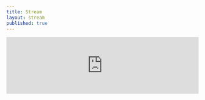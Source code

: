 ```yaml
---
title: Stream
layout: stream
published: true
---
```


<iframe src="https://streaming.media.ccc.de/pfdw21/embed/pfdw21/dash/native" allowfullscreen="allowfullscreen" seamless="seamless" scrolling="no" width="100%" height="auto" frameborder="none"></iframe>